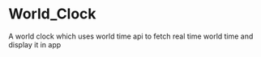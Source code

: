 # World_Clock
A world clock which uses world time api to fetch real time world time and display it in app
